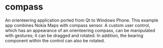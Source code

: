 compass
=======

An orienteering application ported from Qt to Windows Phone. This example app combines Nokia Maps with compass sensor. A custom user control, which has an appearance of an orienteering compass, can be manipulated with gestures; it can be dragged and rotated. In addition, the bearing component within the control can also be rotated.
